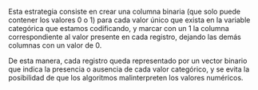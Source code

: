 Esta estrategia consiste en crear una columna binaria (que solo puede contener los valores 0 o 1) para cada valor único que exista en la variable categórica que estamos 
codificando, y marcar con un 1 la columna correspondiente al valor presente en cada registro, dejando las demás columnas con un valor de 0.

De esta manera, cada registro queda representado por un vector binario que indica la presencia o ausencia de cada valor categórico, y se evita la posibilidad de que 
los algoritmos malinterpreten los valores numéricos.